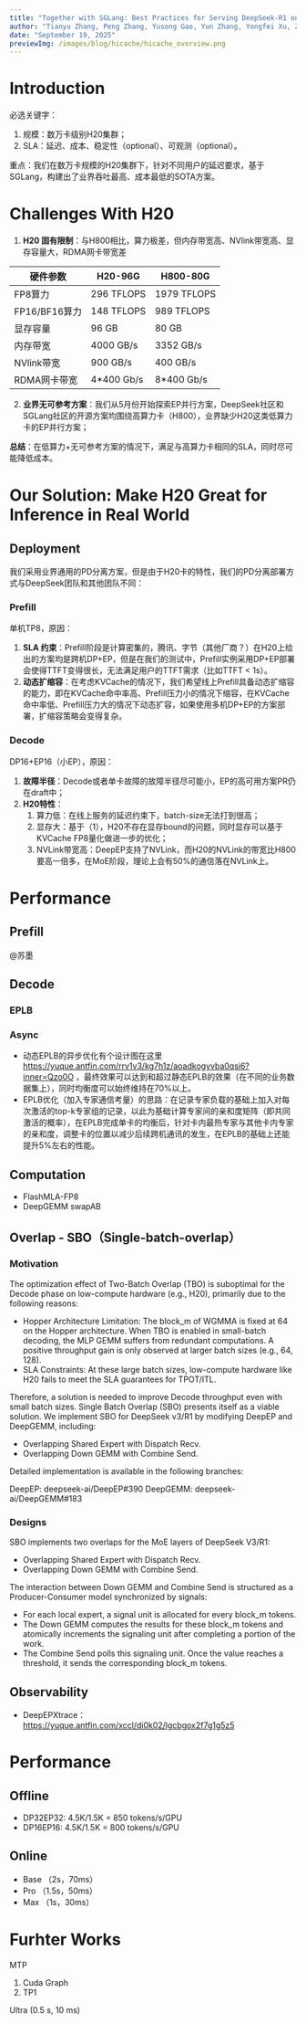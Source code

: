 ```yaml
---
title: "Together with SGLang: Best Practices for Serving DeepSeek-R1 on H20-96G"
author: "Tianyu Zhang, Peng Zhang, Yusong Gao, Yun Zhang, Yongfei Xu, Zhe Wang, Qianyu Zhang, Chun Huang, Xi Chen, Fakang Wang, Jianhao Fu"
date: "September 19, 2025"
previewImg: /images/blog/hicache/hicache_overview.png
---
```


# Introduction
必选关键字：  
1. 规模：数万卡级别H20集群；  
2. SLA：延迟、成本、稳定性（optional）、可观测（optional）。  

重点：我们在数万卡规模的H20集群下，针对不同用户的延迟要求，基于SGLang，构建出了业界吞吐最高、成本最低的SOTA方案。  

# Challenges With H20
1. **H20 固有限制**：与H800相比，算力极差，但内存带宽高、NVlink带宽高、显存容量大，RDMA网卡带宽差  

| 硬件参数       | H20-96G   | H800-80G   |
| -------------- | --------- | ---------- |
| FP8算力        | 296 TFLOPS | 1979 TFLOPS |
| FP16/BF16算力  | 148 TFLOPS | 989 TFLOPS  |
| 显存容量       | 96 GB      | 80 GB       |
| 内存带宽       | 4000 GB/s  | 3352 GB/s   |
| NVlink带宽     | 900 GB/s   | 400 GB/s    |
| RDMA网卡带宽   | 4*400 Gb/s | 8*400 Gb/s  |

2. **业界无可参考方案**：我们从5月份开始探索EP并行方案，DeepSeek社区和SGLang社区的开源方案均围绕高算力卡（H800），业界缺少H20这类低算力卡的EP并行方案；  

**总结**：在低算力+无可参考方案的情况下，满足与高算力卡相同的SLA，同时尽可能降低成本。  

# Our Solution: Make H20 Great for Inference in Real World

## Deployment
我们采用业界通用的PD分离方案，但是由于H20卡的特性，我们的PD分离部署方式与DeepSeek团队和其他团队不同：  

### Prefill
单机TP8，原因：  
1. **SLA 约束**：Prefill阶段是计算密集的，腾讯、字节（其他厂商？）在H20上给出的方案均是跨机DP+EP，但是在我们的测试中，Prefill实例采用DP+EP部署会使得TTFT变得很长，无法满足用户的TTFT需求（比如TTFT < 1s）。  
2. **动态扩缩容**：在考虑KVCache的情况下，我们希望线上Prefill具备动态扩缩容的能力，即在KVCache命中率高、Prefill压力小的情况下缩容，在KVCache命中率低、Prefill压力大的情况下动态扩容，如果使用多机DP+EP的方案部署，扩缩容策略会变得复杂。  

### Decode
DP16+EP16（小EP），原因：  
1. **故障半径**：Decode或者单卡故障的故障半径尽可能小，EP的高可用方案PR仍在draft中；  
2. **H20特性**：  
   1. 算力低：在线上服务的延迟约束下，batch-size无法打到很高；  
   2. 显存大：基于（1），H20不存在显存bound的问题，同时显存可以基于KVCache FP8量化做进一步的优化；  
   3. NVLink带宽高：DeepEP支持了NVLink，而H20的NVLink的带宽比H800要高一倍多，在MoE阶段，理论上会有50%的通信落在NVLink上。  

# Performance

## Prefill
@苏墨  

## Decode
### EPLB
### Async
- 动态EPLB的异步优化有个设计图在这里  
  https://yuque.antfin.com/rrv1v3/kg7h1z/aoadkogyvba0qsi6?inner=Qzo0O ，最终效果可以达到和超过静态EPLB的效果（在不同的业务数据集上），同时均衡度可以始终维持在70%以上。  
- EPLB优化（加入专家通信考量）的思路：在记录专家负载的基础上加入对每次激活的top-k专家组的记录，以此为基础计算专家间的亲和度矩阵（即共同激活的概率），在EPLB完成单卡的均衡后，针对卡内最热专家与其他卡内专家的亲和度，调整卡的位置以减少后续跨机通讯的发生，在EPLB的基础上还能提升5%左右的性能。  

## Computation
- FlashMLA-FP8  
- DeepGEMM swapAB  

## Overlap - SBO（Single-batch-overlap）
### Motivation
The optimization effect of Two-Batch Overlap (TBO) is suboptimal for the Decode phase on low-compute hardware (e.g., H20), primarily due to the following reasons:

- Hopper Architecture Limitation: The block_m of WGMMA is fixed at 64 on the Hopper architecture. When TBO is enabled in small-batch decoding, the MLP GEMM suffers from redundant computations. A positive throughput gain is only observed at larger batch sizes (e.g., 64, 128).
- SLA Constraints: At these large batch sizes, low-compute hardware like H20 fails to meet the SLA guarantees for TPOT/ITL.

Therefore, a solution is needed to improve Decode throughput even with small batch sizes. Single Batch Overlap (SBO) presents itself as a viable solution.
We implement SBO for DeepSeek v3/R1 by modifying DeepEP and DeepGEMM, including:

- Overlapping Shared Expert with Dispatch Recv.
- Overlapping Down GEMM with Combine Send.

Detailed implementation is available in the following branches:

DeepEP: deepseek-ai/DeepEP#390
DeepGEMM: deepseek-ai/DeepGEMM#183

### Designs
SBO implements two overlaps for the MoE layers of DeepSeek V3/R1:

- Overlapping Shared Expert with Dispatch Recv.
- Overlapping Down GEMM with Combine Send.

The interaction between Down GEMM and Combine Send is structured as a Producer-Consumer model synchronized by signals:

- For each local expert, a signal unit is allocated for every block_m tokens.
- The Down GEMM computes the results for these block_m tokens and atomically increments the signaling unit after completing a portion of the work.
- The Combine Send polls this signaling unit. Once the value reaches a threshold, it sends the corresponding block_m tokens.


## Observability
- DeepEPXtrace：https://yuque.antfin.com/xccl/di0k02/lgcbgox2f7g1g5z5  

# Performance

## Offline
- DP32EP32: 4.5K/1.5K = 850 tokens/s/GPU  
- DP16EP16: 4.5K/1.5K = 800 tokens/s/GPU  

## Online
- Base （2s，70ms）  
- Pro （1.5s，50ms）  
- Max （1s，30ms）  

# Furhter Works
MTP  
1. Cuda Graph  
2. TP1  

Ultra (0.5 s, 10 ms)  